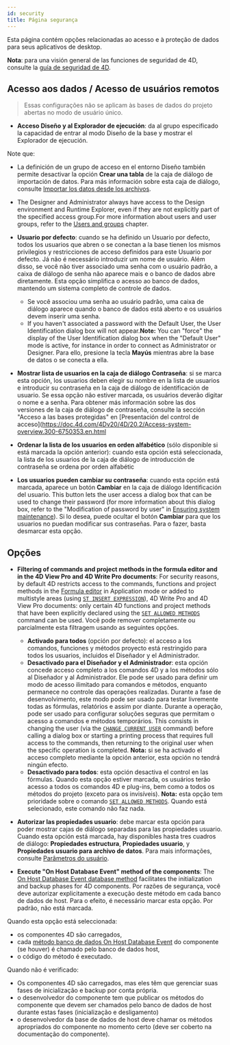 ```yaml
---
id: security
title: Página segurança
---
```


Esta página contém opções relacionadas ao acesso e à proteção de dados para seus aplicativos de desktop.

**Nota**: para una visión general de las funciones de seguridad de 4D, consulte la [guía de seguridad de 4D](https://blog.4d.com/4d-security-guide/).

## Acesso aos dados / Acesso de usuários remotos

> Essas configurações não se aplicam às bases de dados do projeto abertas no modo de usuário único.

 - **Acceso Diseño y al Explorador de ejecución**: da al grupo especificado la capacidad de entrar al modo Diseño de la base y mostrar el Explorador de ejecución.

  Note que:

  - La definición de un grupo de acceso en el entorno Diseño también permite desactivar la opción **Crear una tabla** de la caja de diálogo de importación de datos. Para más información sobre esta caja de diálogo, consulte [Importar los datos desde los archivos](https://doc.4d.com/4Dv20/4D/20.2/Importing-data-from-files.300-6750325.en.html).

  - The Designer and Administrator always have access to the Design environment and Runtime Explorer, even if they are not explicitly part of the specified access group.For more information about users and user groups, refer to the [Users and groups](../Users/handling_users_groups.md) chapter.

- **Usuario por defecto**: cuando se ha definido un Usuario por defecto, todos los usuarios que abren o se conectan a la base tienen los mismos privilegios y restricciones de acceso definidos para este Usuario por defecto. Já não é necessário introduzir um nome de usuário. Além disso, se você não tiver associado uma senha com o usuário padrão, a caixa de diálogo de senha não aparece mais e o banco de dados abre diretamente.
  Esta opção simplifica o acesso ao banco de dados, mantendo um sistema completo de controle de dados.

  - Se você associou uma senha ao usuário padrão, uma caixa de diálogo aparece quando o banco de dados está aberto e os usuários devem inserir uma senha.
  - If you haven't associated a password with the Default User, the User Identification dialog box will not appear.**Note:** You can "force" the display of the User Identification dialog box when the "Default User" mode is active, for instance in order to connect as Administrator or Designer. Para ello, presione la tecla **Mayús** mientras abre la base de datos o se conecta a ella.

 - **Mostrar lista de usuarios en la caja de diálogo Contraseña**: si se marca esta opción, los usuarios deben elegir su nombre en la lista de usuarios e introducir su contraseña en la caja de diálogo de identificación de usuario. Se essa opção não estiver marcada, os usuários deverão digitar o nome e a senha. Para obtener más información sobre las dos versiones de la caja de diálogo de contraseña, consulte la sección "Acceso a las bases protegidas" en [Presentación del control de acceso](https://doc.4d.com/4Dv20/4D/20.2/Access-system-overview.300-6750353.en.html

  - **Ordenar la lista de los usuarios en orden alfabético** (sólo disponible si está marcada la opción anterior): cuando esta opción está seleccionada, la lista de los usuarios de la caja de diálogo de introducción de contraseña se ordena por orden alfabétic

 - **Los usuarios pueden cambiar su contraseña**: cuando esta opción está marcada, aparece un botón **Cambiar** en la caja de diálogo Identificación del usuario. This button lets the user access a dialog box that can be used to change their password (for more information about this dialog box, refer to the "Modification of password by user" in [Ensuring system maintenance](https://doc.4d.com/4Dv20/4D/20.2/Ensuring-system-maintenance.300-6750352.en.html)). Si lo desea, puede ocultar el botón **Cambiar** para que los usuarios no puedan modificar sus contraseñas. Para o fazer, basta desmarcar esta opção.

## Opções

- **Filtering of commands and project methods in the formula editor and in the 4D View Pro and 4D Write Pro documents**:
  For security reasons, by default 4D restricts access to the commands, functions and project methods in the [Formula editor](https://doc.4d.com/4Dv20/4D/20.2/Formula-editor.200-6750079.en.html) in Application mode or added to multistyle areas (using [`ST INSERT EXPRESSION`](../commands-legacy/st-insert-expression.md)), 4D Write Pro and 4D View Pro documents: only certain 4D functions and project methods that have been explicitly declared using the [`SET ALLOWED METHODS`](../commands/set-allowed-methods.md) command can be used. Você pode remover completamente ou parcialmente esta filtragem usando as seguintes opções.
  - **Activado para todos** (opción por defecto): el acceso a los comandos, funciones y métodos proyecto está restringido para todos los usuarios, incluidos el Diseñador y el Administrador.
  - **Desactivado para el Diseñador y el Administrador**: esta opción concede acceso completo a los comandos 4D y a los métodos sólo al Diseñador y al Administrador. Ele pode ser usado para definir um modo de acesso ilimitado para comandos e métodos, enquanto permanece no controle das operações realizadas. Durante a fase de desenvolvimento, este modo pode ser usado para testar livremente todas as fórmulas, relatórios e assim por diante. Durante a operação, pode ser usado para configurar soluções seguras que permitam o acesso a comandos e métodos temporários. This consists in changing the user (via the [`CHANGE CURRENT USER`](../commands-legacy/change-current-user.md) command) before calling a dialog box or starting a printing process that requires full access to the commands, then returning to the original user when the specific operation is completed.
    **Nota:** si se ha activado el acceso completo mediante la opción anterior, esta opción no tendrá ningún efecto.
  - **Desactivado para todos**: esta opción desactiva el control en las fórmulas. Quando esta opção estiver marcada, os usuários terão acesso a todos os comandos 4D e plug-ins, bem como a todos os métodos do projeto (exceto para os invisíveis).
    **Nota:** esta opção tem prioridade sobre o comando [`SET ALLOWED METHODS`](../commands/set-allowed-methods.md). Quando está selecionado, este comando não faz nada.

- **Autorizar las propiedades usuario**: debe marcar esta opción para poder mostrar cajas de diálogo separadas para las propiedades usuario. Cuando esta opción está marcada, hay disponibles hasta tres cuadros de diálogo: **Propiedades estructura**, **Propiedades usuario**, y **Propiedades usuario para archivo de datos**. Para mais informações, consulte [Parâmetros do usuário](../settings/overview.md#user-settings).

 - **Execute "On Host Database Event" method of the components**: The [On Host Database Event database method](../commands-legacy/on-host-database-event-database-method.md) facilitates the initialization and backup phases for 4D components. Por razões de segurança, você deve autorizar explicitamente a execução deste método em cada banco de dados de host. Para o efeito, é necessário marcar esta opção. Por padrão, não está marcada.

  Quando esta opção está seleccionada:

  - os componentes 4D são carregados,
  - cada [método banco de dados On Host Database Event](../commands-legacy/on-host-database-event-database-method.md) do componente (se houver) é chamado pelo banco de dados host,
  - o código do método é executado.

  Quando não é verificado:

  - Os componentes 4D são carregados, mas eles têm que gerenciar suas fases de inicialização e backup por conta própria.
  - o desenvolvedor do componente tem que publicar os métodos do componente que devem ser chamados pelo banco de dados de host durante estas fases (inicialização e desligamento)
  - o desenvolvedor da base de dados de host deve chamar os métodos apropriados do componente no momento certo (deve ser coberto na documentação do componente).